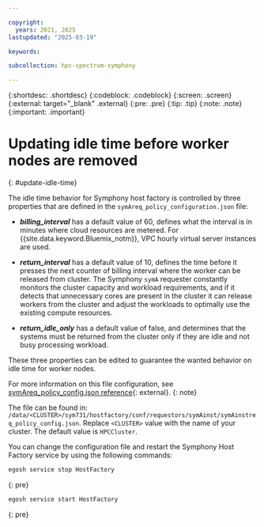 ```yaml
---

copyright:
  years: 2021, 2025
lastupdated: "2025-03-19"

keywords:

subcollection: hpc-spectrum-symphony

---
```


{:shortdesc: .shortdesc}
{:codeblock: .codeblock}
{:screen: .screen}
{:external: target="_blank" .external}
{:pre: .pre}
{:tip: .tip}
{:note: .note}
{:important: .important}

# Updating idle time before worker nodes are removed
{: #update-idle-time}

The idle time behavior for Symphony host factory is controlled by three properties that are defined in the `symAreq_policy_configuration.json` file:

- ***billing_interval*** has a default value of 60, defines what the interval is in minutes where cloud resources are metered. For {{site.data.keyword.Bluemix_notm}}, VPC hourly virtual server instances are used.

- ***return_interval*** has a default value of 10, defines the time before it presses the next counter of billing interval where the worker can be released from cluster. The Symphony `symA` requester constantly monitors the cluster capacity and workload requirements, and if it detects that unnecessary cores are present in the cluster it can release workers from the cluster and adjust the workloads to optimally use the existing compute resources.

- ***return_idle_only*** has a default value of false, and determines that the systems must be returned from the cluster only if they are idle and not busy processing workload.

These three properties can be edited to guarantee the wanted behavior on idle time for worker nodes.

For more information on this file configuration, see [symAreq_policy_config.json reference](https://www.ibm.com/docs/en/spectrum-symphony/7.3.2?topic=factory-symareq-policy-configjson){: external}.
{: note}

The file can be found in: `/data/<CLUSTER>/sym731/hostfactory/conf/requestors/symAinst/symAinstreq_policy_config.json`. Replace `<CLUSTER>` value with the name of your cluster. The default value is `HPCCluster`. 

You can change the configuration file and restart the Symphony Host Factory service by using the following commands:

```sh
egosh service stop HostFactory
```
{: pre}

```sh
egosh service start HostFactory
```
{: pre}
